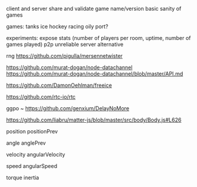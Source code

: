 client and server share and validate game name/version
basic sanity of games

games:
tanks
ice hockey
racing
oily port?


experiments:
expose stats (number of players per room, uptime, number of games played)
p2p unreliable server alternative


rng
https://github.com/pigulla/mersennetwister


https://github.com/murat-dogan/node-datachannel
  https://github.com/murat-dogan/node-datachannel/blob/master/API.md


https://github.com/DamonOehlman/freeice


https://github.com/rtc-io/rtc


ggpo ~ https://github.com/genxium/DelayNoMore



https://github.com/liabru/matter-js/blob/master/src/body/Body.js#L626

position
positionPrev

angle
anglePrev

velocity
angularVelocity

speed
angularSpeed

torque
inertia
